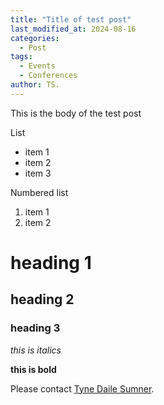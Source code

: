 ```yaml
---
title: "Title of test post"
last_modified_at: 2024-08-16
categories:
  - Post
tags:
  - Events
  - Conferences
author: TS.
---
```


This is the body of the test post

List
* item 1
* item 2
* item 3

Numbered list
1. item 1
2. item 2

# heading 1
## heading 2
### heading 3

*this is italics* 

**this is bold**

Please contact  [Tyne Daile Sumner](mailto:tyne.sumner@anu.edu.au?subject=Fantastic%20Futures%20-%20Algorithmic%20Humanities). 
